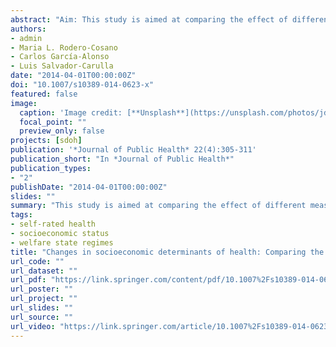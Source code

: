 ```yaml
---
abstract: "Aim: This study is aimed at comparing the effect of different measures of socioeconomic status on self-rated health throughout European welfare state regimes during the period 2002-2008, in order to study how diverse socioeconomic inequalities can vary our health over time. Subjects and Methods: This study uses the European Social Survey to compare the impact of three specific socioeconomic measures (income, education and occupational status) on self-rated health. Results: The main finding to be highlighted is that the importance of education-related inequalities surpasses differences in income and occupational status, especially in Southern and Eastern countries. The relationship between income and self-rated health is stronger in Liberal and Social-Democratic regimes, where labour market regulation is characterized by its flexibility and high liberalization. The impact of occupational status is moderate among Liberal, Social-Democratic and Conservative regimes, but lower in Southern and Eastern ones. Conclusion: These findings support the existence of a contextual effect among welfare states that varies the impact of social and economic indicators in self-rated health over time."
authors:
- admin
- Maria L. Rodero-Cosano
- Carlos García-Alonso
- Luis Salvador-Carulla
date: "2014-04-01T00:00:00Z"
doi: "10.1007/s10389-014-0623-x"
featured: false
image:
  caption: 'Image credit: [**Unsplash**](https://unsplash.com/photos/jdD8gXaTZsc)'
  focal_point: ""
  preview_only: false
projects: [sdoh]
publication: '*Journal of Public Health* 22(4):305-311'
publication_short: "In *Journal of Public Health*"
publication_types:
- "2"
publishDate: "2014-04-01T00:00:00Z"
slides: ""
summary: "This study is aimed at comparing the effect of different measures of socioeconomic status on self-rated health throughout European welfare state regimes during the period 2002–2008, in order to study how diverse socioeconomic inequalities can vary our health over time."
tags:
- self-rated health
- socioeconomic status
- welfare state regimes
title: "Changes in socioeconomic determinants of health: Comparing the effect of social and economic indicators through European welfare state regimes"
url_code: ""
url_dataset: ""
url_pdf: "https://link.springer.com/content/pdf/10.1007%2Fs10389-014-0623-x.pdf"
url_poster: ""
url_project: ""
url_slides: ""
url_source: ""
url_video: "https://link.springer.com/article/10.1007%2Fs10389-014-0623-x"
---
```

